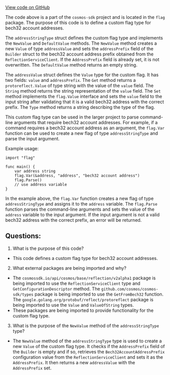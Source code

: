 [View code on GitHub](https://github.com/cosmos/cosmos-sdk.git/client/v2/autocli/flag/address.go)

The code above is a part of the `cosmos-sdk` project and is located in the `flag` package. The purpose of this code is to define a custom flag type for bech32 account addresses. 

The `addressStringType` struct defines the custom flag type and implements the `NewValue` and `DefaultValue` methods. The `NewValue` method creates a new `Value` of type `addressValue` and sets the `addressPrefix` field of the `Builder` struct to the bech32 account address prefix obtained from the `ReflectionServiceClient`. If the `AddressPrefix` field is already set, it is not overwritten. The `DefaultValue` method returns an empty string.

The `addressValue` struct defines the `Value` type for the custom flag. It has two fields: `value` and `addressPrefix`. The `Get` method returns a `protoreflect.Value` of type string with the value of the `value` field. The `String` method returns the string representation of the `value` field. The `Set` method implements the `flag.Value` interface and sets the `value` field to the input string after validating that it is a valid bech32 address with the correct prefix. The `Type` method returns a string describing the type of the flag.

This custom flag type can be used in the larger project to parse command-line arguments that require bech32 account addresses. For example, if a command requires a bech32 account address as an argument, the `flag.Var` function can be used to create a new flag of type `addressStringType` and parse the input argument. 

Example usage:

```
import "flag"

func main() {
    var address string
    flag.Var(&address, "address", "bech32 account address")
    flag.Parse()
    // use address variable
}
```

In the example above, the `flag.Var` function creates a new flag of type `addressStringType` and assigns it to the `address` variable. The `flag.Parse` function parses the command-line arguments and sets the value of the `address` variable to the input argument. If the input argument is not a valid bech32 address with the correct prefix, an error will be returned.
## Questions: 
 1. What is the purpose of this code?
- This code defines a custom flag type for bech32 account addresses.

2. What external packages are being imported and why?
- The `cosmossdk.io/api/cosmos/base/reflection/v2alpha1` package is being imported to use the `ReflectionServiceClient` type and `GetConfigurationDescriptor` method. The `github.com/cosmos/cosmos-sdk/types` package is being imported to use the `GetFromBech32` function. The `google.golang.org/protobuf/reflect/protoreflect` package is being imported to use the `Value` and `ValueOfString` types.
- These packages are being imported to provide functionality for the custom flag type.

3. What is the purpose of the `NewValue` method of the `addressStringType` type?
- The `NewValue` method of the `addressStringType` type is used to create a new `Value` of the custom flag type. It checks if the `AddressPrefix` field of the `Builder` is empty and if so, retrieves the `Bech32AccountAddressPrefix` configuration value from the `ReflectionServiceClient` and sets it as the `AddressPrefix`. It then returns a new `addressValue` with the `AddressPrefix` set.